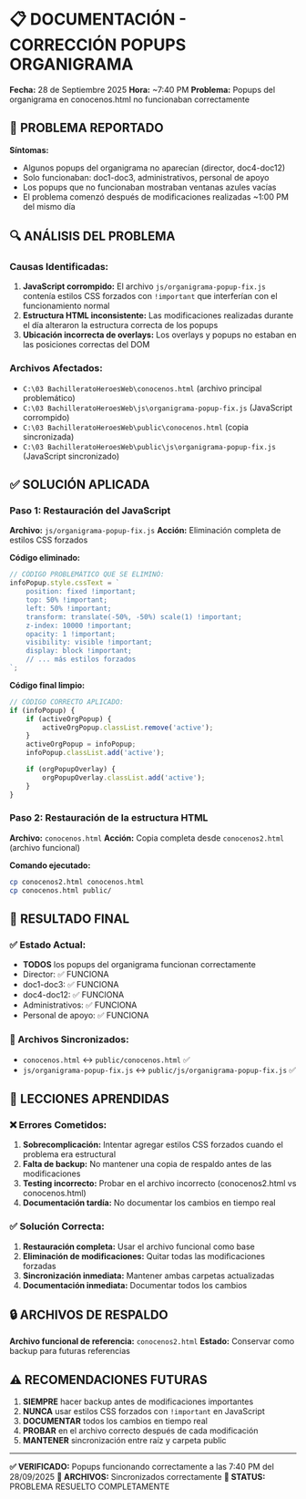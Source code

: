 # 📋 DOCUMENTACIÓN - CORRECCIÓN POPUPS ORGANIGRAMA

**Fecha:** 28 de Septiembre 2025
**Hora:** ~7:40 PM
**Problema:** Popups del organigrama en conocenos.html no funcionaban correctamente

## 🚨 PROBLEMA REPORTADO

**Síntomas:**
- Algunos popups del organigrama no aparecían (director, doc4-doc12)
- Solo funcionaban: doc1-doc3, administrativos, personal de apoyo
- Los popups que no funcionaban mostraban ventanas azules vacías
- El problema comenzó después de modificaciones realizadas ~1:00 PM del mismo día

## 🔍 ANÁLISIS DEL PROBLEMA

### Causas Identificadas:

1. **JavaScript corrompido:** El archivo `js/organigrama-popup-fix.js` contenía estilos CSS forzados con `!important` que interferían con el funcionamiento normal
2. **Estructura HTML inconsistente:** Las modificaciones realizadas durante el día alteraron la estructura correcta de los popups
3. **Ubicación incorrecta de overlays:** Los overlays y popups no estaban en las posiciones correctas del DOM

### Archivos Afectados:
- `C:\03 BachilleratoHeroesWeb\conocenos.html` (archivo principal problemático)
- `C:\03 BachilleratoHeroesWeb\js\organigrama-popup-fix.js` (JavaScript corrompido)
- `C:\03 BachilleratoHeroesWeb\public\conocenos.html` (copia sincronizada)
- `C:\03 BachilleratoHeroesWeb\public\js\organigrama-popup-fix.js` (JavaScript sincronizado)

## ✅ SOLUCIÓN APLICADA

### Paso 1: Restauración del JavaScript
**Archivo:** `js/organigrama-popup-fix.js`
**Acción:** Eliminación completa de estilos CSS forzados

**Código eliminado:**
```javascript
// CÓDIGO PROBLEMÁTICO QUE SE ELIMINÓ:
infoPopup.style.cssText = `
    position: fixed !important;
    top: 50% !important;
    left: 50% !important;
    transform: translate(-50%, -50%) scale(1) !important;
    z-index: 10000 !important;
    opacity: 1 !important;
    visibility: visible !important;
    display: block !important;
    // ... más estilos forzados
`;
```

**Código final limpio:**
```javascript
// CÓDIGO CORRECTO APLICADO:
if (infoPopup) {
    if (activeOrgPopup) {
        activeOrgPopup.classList.remove('active');
    }
    activeOrgPopup = infoPopup;
    infoPopup.classList.add('active');

    if (orgPopupOverlay) {
        orgPopupOverlay.classList.add('active');
    }
}
```

### Paso 2: Restauración de la estructura HTML
**Archivo:** `conocenos.html`
**Acción:** Copia completa desde `conocenos2.html` (archivo funcional)

**Comando ejecutado:**
```bash
cp conocenos2.html conocenos.html
cp conocenos.html public/
```

## 🎯 RESULTADO FINAL

### ✅ Estado Actual:
- **TODOS** los popups del organigrama funcionan correctamente
- Director: ✅ FUNCIONA
- doc1-doc3: ✅ FUNCIONA
- doc4-doc12: ✅ FUNCIONA
- Administrativos: ✅ FUNCIONA
- Personal de apoyo: ✅ FUNCIONA

### 📁 Archivos Sincronizados:
- `conocenos.html` ↔ `public/conocenos.html` ✅
- `js/organigrama-popup-fix.js` ↔ `public/js/organigrama-popup-fix.js` ✅

## 📝 LECCIONES APRENDIDAS

### ❌ Errores Cometidos:
1. **Sobrecomplicación:** Intentar agregar estilos CSS forzados cuando el problema era estructural
2. **Falta de backup:** No mantener una copia de respaldo antes de las modificaciones
3. **Testing incorrecto:** Probar en el archivo incorrecto (conocenos2.html vs conocenos.html)
4. **Documentación tardía:** No documentar los cambios en tiempo real

### ✅ Solución Correcta:
1. **Restauración completa:** Usar el archivo funcional como base
2. **Eliminación de modificaciones:** Quitar todas las modificaciones forzadas
3. **Sincronización inmediata:** Mantener ambas carpetas actualizadas
4. **Documentación inmediata:** Documentar todos los cambios

## 🔒 ARCHIVOS DE RESPALDO

**Archivo funcional de referencia:** `conocenos2.html`
**Estado:** Conservar como backup para futuras referencias

## ⚠️ RECOMENDACIONES FUTURAS

1. **SIEMPRE** hacer backup antes de modificaciones importantes
2. **NUNCA** usar estilos CSS forzados con `!important` en JavaScript
3. **DOCUMENTAR** todos los cambios en tiempo real
4. **PROBAR** en el archivo correcto después de cada modificación
5. **MANTENER** sincronización entre raíz y carpeta public

---

**✅ VERIFICADO:** Popups funcionando correctamente a las 7:40 PM del 28/09/2025
**📁 ARCHIVOS:** Sincronizados correctamente
**🎯 STATUS:** PROBLEMA RESUELTO COMPLETAMENTE